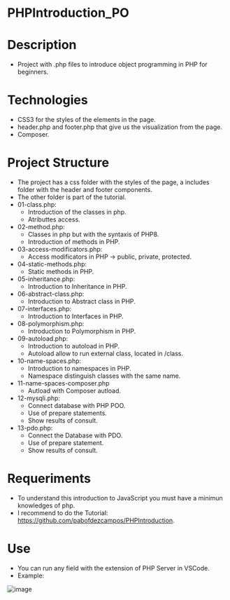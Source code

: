 # PHPIntroduction_PO

# Description
- Project with .php files to introduce object programming in PHP for beginners.

# Technologies 
- CSS3 for the styles of the elements in the page.
- header.php and footer.php that give us the visualization from the page.
- Composer.

# Project Structure
- The project has a css folder with the styles of the page, a includes folder with the header and footer components.
- The other folder is part of the tutorial.
- 01-class.php:
    - Introduction of the classes in php.
    - Atributtes access.
- 02-method.php:
    - Classes in php but with the syntaxis of PHP8.
    - Introduction of methods in PHP.
- 03-access-modificators.php:
    - Access modificators in PHP -> public, private, protected.
- 04-static-methods.php:
    - Static methods in PHP.
- 05-inheritance.php:
    - Introduction to Inheritance in PHP.
- 06-abstract-class.php:
    - Introduction to Abstract class in PHP.
- 07-interfaces.php:
    - Introduction to Interfaces in PHP.
- 08-polymorphism.php:
    - Introduction to Polymorphism in PHP.
- 09-autoload.php:
    - Introduction to autoload in PHP.
    - Autoload allow to run external class, located in /class.
 - 10-name-spaces.php:
    - Introduction to namespaces in PHP.
    - Namespace distinguish classes with the same name.
 - 11-name-spaces-composer.php
    - Autload with Composer autload.
 - 12-mysqli.php:
    - Connect database with PHP POO.
    - Use of prepare statements.
    - Show results of consult.
 - 13-pdo.php:
    - Connect the Database with PDO.
    - Use of prepare statement.
    - Show results of consult.
# Requeriments
- To understand this introduction to JavaScript you must have a minimun knowledges of php.
- I recommend to do the Tutorial: https://github.com/pabofdezcampos/PHPIntroduction.
# Use 
- You can run any field with the extension of PHP Server in VSCode.
- Example:

![image](https://user-images.githubusercontent.com/57486874/161267600-de29dc87-4658-44a3-b8e3-2e31634ede2c.png)


